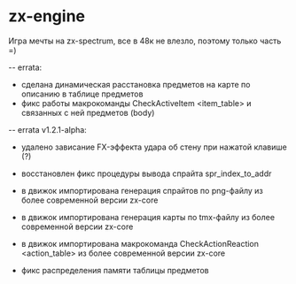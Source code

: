 # zx-engine

Игра мечты на zx-spectrum, все в 48к не влезло, поэтому только часть =)


-- errata:

- сделана динамическая расстановка предметов на карте по описанию в таблице предметов
- фикс работы макрокоманды CheckActiveItem <item_table> и связанных с ней предметов (body)

-- errata v1.2.1-alpha:

- удалено зависание FX-эффекта удара об стену при нажатой клавише (?)
- восстановлен фикс процедуры вывода спрайта spr_index_to_addr
- в движок импортирована генерация спрайтов по png-файлу из более современной версии zx-core
- в движок импортирована генерация карты по tmx-файлу из более современной версии zx-core
- в движок импортирована макрокоманда CheckActionReaction <action_table> из более современной версии zx-core


- фикс распределения памяти таблицы предметов
